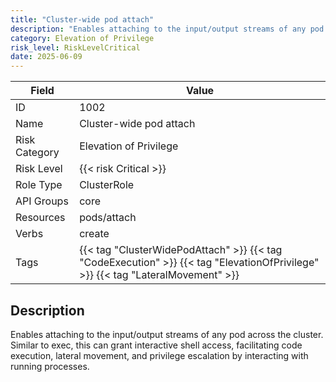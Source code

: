 ```yaml
---
title: "Cluster-wide pod attach"
description: "Enables attaching to the input/output streams of any pod across the cluster. Similar to exec, this can grant interactive shell access, facilitating code execution, lateral movement, and privilege escalation by interacting with running processes."
category: Elevation of Privilege
risk_level: RiskLevelCritical
date: 2025-06-09
---
```


| Field         | Value                                                                                                                           |
| ------------- | ------------------------------------------------------------------------------------------------------------------------------- |
| ID            | 1002                                                                                                                            |
| Name          | Cluster-wide pod attach                                                                                                         |
| Risk Category | Elevation of Privilege                                                                                                          |
| Risk Level    | {{< risk Critical >}}                                                                                                           |
| Role Type     | ClusterRole                                                                                                                     |
| API Groups    | core                                                                                                                            |
| Resources     | pods/attach                                                                                                                     |
| Verbs         | create                                                                                                                          |
| Tags          | {{< tag "ClusterWidePodAttach" >}} {{< tag "CodeExecution" >}} {{< tag "ElevationOfPrivilege" >}} {{< tag "LateralMovement" >}} |

## Description

Enables attaching to the input/output streams of any pod across the cluster. Similar to exec, this can grant interactive shell access, facilitating code execution, lateral movement, and privilege escalation by interacting with running processes.
